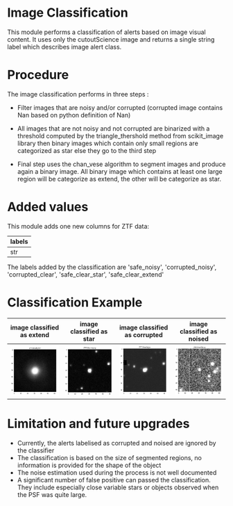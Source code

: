 # Image Classification

This module performs a classification of alerts based on image visual content. It uses only the cutoutScience image and returns a single string label which describes image alert class. 

# Procedure

The image classification performs in three steps :
* Filter images that are noisy and/or corrupted (corrupted image contains Nan based on python definition of Nan)

* All images that are not noisy and not corrupted are binarized with a threshold computed by the triangle_thershold method from scikit_image library
then binary images which contain only small regions are categorized as star else they go to the third step

* Final step uses the chan_vese algorithm to segment images and produce again a binary image. 
All binary image which contains at least one large region will be categorize as extend, the other will be categorize as star.

# Added values

This module adds one new columns for ZTF data:

| labels  |
|---------|
| str     |

The labels added by the classification are 'safe_noisy', 'corrupted_noisy', 'corrupted_clear', 'safe_clear_star', 'safe_clear_extend'

# Classification Example

|  image classified as extend      |    image classified as star    |   image classified as corrupted      |    image classified as noised        |
|----------------------------------|--------------------------------|--------------------------------------|--------------------------------------|  
|![preview](pic/extend_object.png) | ![preview](pic/star_object.png)| ![preview](pic/corrupted_clear.png)  | ![preview](pic/safe_noised.png)      |

# Limitation and future upgrades

* Currently, the alerts labelised as corrupted and noised are ignored by the classifier
* The classification is based on the size of segmented regions, no information is provided for the shape of the object
* The noise estimation used during the process is not well documented
* A significant number of false positive can passed the classification. They include especially close variable stars or objects observed when the PSF was quite large.


